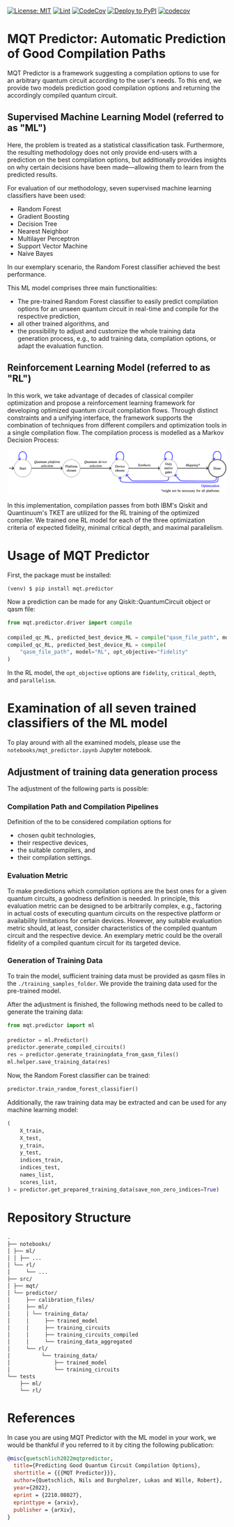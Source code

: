 [![License: MIT](https://img.shields.io/badge/license-MIT-blue.svg?style=flat-square)](https://opensource.org/licenses/MIT)
[![Lint](https://github.com/cda-tum/MQTPredictor/actions/workflows/linter.yml/badge.svg)](https://github.com/cda-tum/MQTPredictor/actions/workflows/linter.yml)
[![CodeCov](https://github.com/cda-tum/MQTPredictor/actions/workflows/coverage.yml/badge.svg)](https://github.com/cda-tum/MQTPredictor/actions/workflows/coverage.yml)
[![Deploy to PyPI](https://github.com/cda-tum/MQTPredictor/actions/workflows/deploy.yml/badge.svg)](https://github.com/cda-tum/MQTPredictor/actions/workflows/deploy.yml)
[![codecov](https://codecov.io/gh/cda-tum/MQTPredictor/branch/main/graph/badge.svg?token=ZL5js1wjrB)](https://codecov.io/gh/cda-tum/MQTPredictor)

# MQT Predictor: Automatic Prediction of Good Compilation Paths

MQT Predictor is a framework suggesting a compilation options to use for an arbitrary quantum circuit according to the user's needs.
To this end, we provide two models prediction good compilation options and returning the accordingly compiled quantum circuit.

## Supervised Machine Learning Model (referred to as "ML")

Here, the problem is treated as a statistical classification task.
Furthermore, the resulting methodology does not only provide end-users with a prediction on the best compilation options,
but additionally provides insights on why certain decisions have been made—allowing them to learn from the predicted results.

For evaluation of our methodology, seven supervised machine learning classifiers have been used:

- Random Forest
- Gradient Boosting
- Decision Tree
- Nearest Neighbor
- Multilayer Perceptron
- Support Vector Machine
- Naive Bayes

In our exemplary scenario, the Random Forest classifier achieved the best performance.

This ML model comprises three main functionalities:

- The pre-trained Random Forest classifier to easily predict compilation options for an unseen quantum circuit
  in real-time and compile for the respective prediction,
- all other trained algorithms, and
- the possibility to adjust and customize the whole training data generation process, e.g., to add training data, compilation options, or adapt the evaluation function.

## Reinforcement Learning Model (referred to as "RL")

In this work, we take advantage of decades of classical compiler optimization and propose a
reinforcement learning framework for developing optimized quantum circuit compilation flows.
Through distinct constraints and a unifying interface, the framework supports the combination of techniques
from different compilers and optimization tools in a single compilation flow.
The compilation process is modelled as a Markov Decision Process:

![](https://raw.githubusercontent.com/cda-tum/mqtpredictor/add_RL_extension/img/mdp.png)

In this implementation, compilation passes from both IBM's Qiskit and Quantinuum's TKET are utilized for the RL training
of the optimized compiler.
We trained one RL model for each of the three optimization criteria of expected fidelity, minimal critical depth, and
maximal parallelism.

# Usage of MQT Predictor

First, the package must be installed:

```console
(venv) $ pip install mqt.predictor
```

Now a prediction can be made for any Qiskit::QuantumCircuit object or qasm file:

```python
from mqt.predictor.driver import compile

compiled_qc_ML, predicted_best_device_ML = compile("qasm_file_path", model="ML")
compiled_qc_RL, predicted_best_device_RL = compile(
    "qasm_file_path", model="RL", opt_objective="fidelity"
)
```

In the RL model, the `opt_objective` options are `fidelity`, `critical_depth`, and `parallelism`.

# Examination of all seven trained classifiers of the ML model

To play around with all the examined models, please use the `notebooks/mqt_predictor.ipynb` Jupyter notebook.

## Adjustment of training data generation process

The adjustment of the following parts is possible:

### Compilation Path and Compilation Pipelines

Definition of the to be considered compilation options for

- chosen qubit technologies,
- their respective devices,
- the suitable compilers, and
- their compilation settings.

### Evaluation Metric

To make predictions which compilation options are the best ones for a given quantum circuits, a goodness definition is needed.
In principle, this evaluation metric can be designed to be arbitrarily complex, e.g., factoring in actual costs of executing quantum circuits on the respective platform or availability limitations for certain devices.
However, any suitable evaluation metric should, at least, consider characteristics of the compiled quantum circuit and the respective device.
An exemplary metric could be the overall fidelity of a compiled quantum circuit for its targeted device.

### Generation of Training Data

To train the model, sufficient training data must be provided as qasm files in the `./training_samples_folder`.
We provide the training data used for the pre-trained model.

After the adjustment is finished, the following methods need to be called to generate the training data:

```python
from mqt.predictor import ml

predictor = ml.Predictor()
predictor.generate_compiled_circuits()
res = predictor.generate_trainingdata_from_qasm_files()
ml.helper.save_training_data(res)
```

Now, the Random Forest classifier can be trained:

```python
predictor.train_random_forest_classifier()
```

Additionally, the raw training data may be extracted and can be used for any machine learning model:

```python
(
    X_train,
    X_test,
    y_train,
    y_test,
    indices_train,
    indices_test,
    names_list,
    scores_list,
) = predictor.get_prepared_training_data(save_non_zero_indices=True)
```

# Repository Structure

```
.
├── notebooks/
│ ├── ml/
│ │ ├── ...
│ └── rl/
│     └── ...
├── src/
│ ├── mqt/
│ └── predictor/
│     ├── calibration_files/
│     ├── ml/
│     │ └── training_data/
│     │     ├── trained_model
│     │     ├── training_circuits
│     │     ├── training_circuits_compiled
│     │     └── training_data_aggregated
│     └── rl/
│          └── training_data/
│              ├── trained_model
│              └── training_circuits
└── tests
    ├── ml/
    └── rl/
```

# References

In case you are using MQT Predictor with the ML model in your work, we would be thankful if you referred to it by citing the following publication:

```bibtex
@misc{quetschlich2022mqtpredictor,
  title={Predicting Good Quantum Circuit Compilation Options},
  shorttitle = {{{MQT Predictor}}},
  author={Quetschlich, Nils and Burgholzer, Lukas and Wille, Robert},
  year={2022},
  eprint = {2210.08027},
  eprinttype = {arxiv},
  publisher = {arXiv},
}
```
